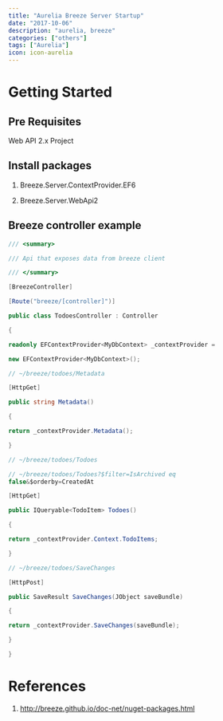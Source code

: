 ```yaml
---
title: "Aurelia Breeze Server Startup"
date: "2017-10-06"
description: "aurelia, breeze"
categories: ["others"]
tags: ["Aurelia"]
icon: icon-aurelia
---
```


Getting Started
===============

Pre Requisites
--------------

Web API 2.x Project

Install packages
----------------

1. Breeze.Server.ContextProvider.EF6

2. Breeze.Server.WebApi2

Breeze controller example
-------------------------

``` cs
/// <summary>

/// Api that exposes data from breeze client

/// </summary>

[BreezeController]

[Route("breeze/[controller]")]

public class TodoesController : Controller

{

readonly EFContextProvider<MyDbContext> _contextProvider =

new EFContextProvider<MyDbContext>();

// ~/breeze/todoes/Metadata

[HttpGet]

public string Metadata()

{

return _contextProvider.Metadata();

}

// ~/breeze/todoes/Todoes

// ~/breeze/todoes/Todoes?$filter=IsArchived eq
false&$orderby=CreatedAt

[HttpGet]

public IQueryable<TodoItem> Todoes()

{

return _contextProvider.Context.TodoItems;

}

// ~/breeze/todoes/SaveChanges

[HttpPost]

public SaveResult SaveChanges(JObject saveBundle)

{

return _contextProvider.SaveChanges(saveBundle);

}

}
```

References
==========

1. <http://breeze.github.io/doc-net/nuget-packages.html>
